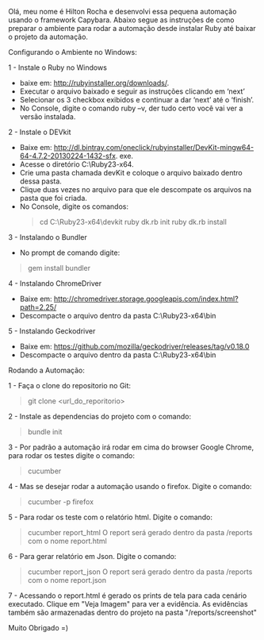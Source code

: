 Olá, meu nome é Hilton Rocha e desenvolvi essa pequena automação usando o framework Capybara. Abaixo segue as instruções de como preparar o ambiente para rodar a automação desde instalar Ruby até baixar o projeto da automação.
 
 Configurando o Ambiente no Windows:

1 - Instale o Ruby no Windows
  - baixe em: ​http://rubyinstaller.org/downloads/​. 
  - Executar o arquivo baixado e seguir as instruções clicando em ‘next’
  - Selecionar os 3 checkbox exibidos e continuar a dar ‘next’ até o ‘finish’. 
  - No Console, digite o comando ​ruby –v​, der tudo certo você vai ver a versão instalada. 

2 - Instale o DEVkit
  - Baixe em: http://dl.bintray.com/oneclick/rubyinstaller/DevKit-mingw64-64-4.7.2-20130224-1432-sfx. exe​.
  - Acesse o diretório C:\Ruby23-x64.
  - Crie uma pasta chamada ​devKit​ e coloque o arquivo baixado dentro dessa pasta.
  - Clique duas vezes no arquivo para que ele descompate os arquivos na pasta que foi criada.
  -  No Console, digite os comandos:
     > cd C:\Ruby23-x64\devkit
     > ruby dk.rb init
     > ruby dk.rb install 

3 - Instalando o Bundler
  - No prompt de comando digite:
  > gem install bundler
  
4 - Instalando ChromeDriver
  - Baixe em: ​http://chromedriver.storage.googleapis.com/index.html?path=2.25/​
  - Descompacte o arquivo dentro da pasta C:\Ruby23-x64\bin 

5 - Instalando Geckodriver
  - Baixe em: https://github.com/mozilla/geckodriver/releases/tag/v0.18.0
  - Descompacte o arquivo dentro da pasta C:\Ruby23-x64\bin 

Rodando a Automação:

1 - Faça o clone do repositorio no Git:
  > git clone <url_do_reporitorio>

2 - Instale as dependencias do projeto com o comando:
  > bundle init

3 - Por padrão a automação irá rodar em cima do browser Google Chrome, para rodar os testes digite o comando:
  > cucumber 

4 - Mas se desejar rodar a automação usando o firefox. Digite o comando:
  > cucumber -p firefox

5 - Para rodar os teste com o relatório html. Digite o comando:
  > cucumber report_html
  O report será gerado dentro da pasta /reports com o nome report.html

6 - Para gerar relatório em Json. Digite o comando:
  > cucumber report_json
  O report será gerado dentro da pasta /reports com o nome report.json

7 - Acessando o report.html é gerado os prints de tela para cada cenário executado. Clique em "Veja Imagem" para ver a evidência. As evidências também são armazenadas dentro do projeto na pasta "/reports/screenshot"

Muito Obrigado =)





